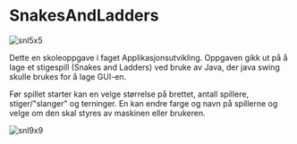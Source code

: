# SnakesAndLadders

![snl5x5](https://user-images.githubusercontent.com/72158791/96114273-aeed0280-0ee5-11eb-9e1f-d410467a5352.jpg)

Dette en skoleoppgave i faget Applikasjonsutvikling. Oppgaven gikk ut på å lage et stigespill (Snakes and Ladders) ved bruke av Java, der java swing skulle brukes for å lage GUI-en.

Før spillet starter kan en velge størrelse på brettet, antall spillere, stiger/"slanger" og terninger. En kan endre farge og navn på spillerne og velge om den skal styres av maskinen eller brukeren. 

![snl9x9](https://user-images.githubusercontent.com/72158791/96115258-f627c300-0ee6-11eb-8e2a-fc35ae20b6a8.jpg)
